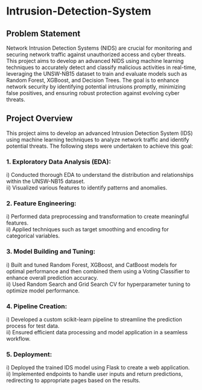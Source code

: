 # Intrusion-Detection-System
## Problem Statement
Network Intrusion Detection Systems (NIDS) are crucial for monitoring and securing network traffic against unauthorized access and cyber threats. This project aims to develop an advanced NIDS using machine learning techniques to accurately detect and classify malicious activities in real-time, leveraging the UNSW-NB15 dataset to train and evaluate models such as Random Forest, XGBoost, and Decision Trees. The goal is to enhance network security by identifying potential intrusions promptly, minimizing false positives, and ensuring robust protection against evolving cyber threats.

## Project Overview
This project aims to develop an advanced Intrusion Detection System (IDS) using machine learning techniques to analyze network traffic and identify potential threats. The following steps were undertaken to achieve this goal:

### 1. Exploratory Data Analysis (EDA):
  i) Conducted thorough EDA to understand the distribution and relationships within the UNSW-NB15 dataset.                                     
  ii) Visualized various features to identify patterns and anomalies.

### 2. Feature Engineering:
  i) Performed data preprocessing and transformation to create meaningful features.                                                         
  ii) Applied techniques such as target smoothing and encoding for categorical variables.

### 3. Model Building and Tuning:
  i) Built and tuned Random Forest, XGBoost, and CatBoost models for optimal performance and then combined them using a Voting Classifier to enhance overall prediction accuracy.                                                        
  ii) Used Random Search and Grid Search CV for hyperparameter tuning to optimize model performance.

### 4. Pipeline Creation:
  i) Developed a custom scikit-learn pipeline to streamline the prediction process for test data.                                                            
  ii) Ensured efficient data processing and model application in a seamless workflow.

### 5. Deployment:
  i) Deployed the trained IDS model using Flask to create a web application.                                                                    
  ii) Implemented endpoints to handle user inputs and return predictions, redirecting to appropriate pages based on the results.
